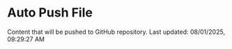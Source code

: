 # Auto Push File

Content that will be pushed to GitHub repository.
Last updated: 08/01/2025, 09:29:27 AM